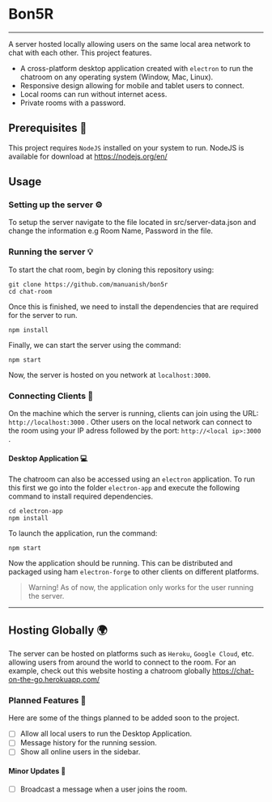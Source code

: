 # **Bon5R**
---

A server hosted locally allowing users on the same local area network to chat with each other. This project features.

- A cross-platform desktop application created with `electron` to run the chatroom on any operating system (Window, Mac, Linux).
- Responsive design allowing for mobile and tablet users to connect.
- Local rooms can run without internet acess.
- Private rooms with a password.

## **Prerequisites** 💾
This project requires `NodeJS` installed on your system to run. NodeJS is available for download at https://nodejs.org/en/

## **Usage**
### **Setting up the server** ⚙️
To setup the server navigate to the file located in src/server-data.json and change the information e.g Room Name, Password in the file.

### **Running the server** 💡
To start the chat room, begin by cloning this repository using:

```
git clone https://github.com/manuanish/bon5r
cd chat-room
```

Once this is finished, we need to install the dependencies that are required for the server to run.

```
npm install
```

Finally, we can start the server using the command:
```
npm start
```
Now, the server is hosted on you network at `localhost:3000`.
### **Connecting Clients** 🔌
On the machine which the server is running, clients can join using the URL: `http://localhost:3000` . Other users on the local network can connect to the room using your IP adress followed by the port: `http://<local ip>:3000` .

#### **Desktop Application** 💻
The chatroom can also be accessed using an `electron` application. To run this first we go into the folder `electron-app` and execute the following command to install required dependencies.
```
cd electron-app
npm install
```
To launch the application, run the command:
```
npm start
```
Now the application should be running. This can be distributed and packaged using ham `electron-forge` to other clients on different platforms.

> Warning! As of now, the application only works for the user running the server.

---

## **Hosting Globally** 🌍
The server can be hosted on platforms such as `Heroku`, `Google Cloud`, etc. allowing users from around the world to connect to the room. For an example, check out this website hosting a chatroom globally https://chat-on-the-go.herokuapp.com/

### **Planned Features** 💭
Here are some of the things planned to be added soon to the project.
- [ ] Allow all local users to run the Desktop Application.
- [ ] Message history for the running session.
- [ ] Show all online users in the sidebar.

#### **Minor Updates** 🔨
- [ ] Broadcast a message when a user joins the room.
